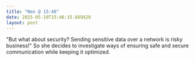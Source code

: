 ```yaml
---
title: "Neo @ 15:46"
date: 2025-05-10T15:46:15.669428
layout: post
---
```


"But what about security? Sending sensitive data over a network is risky business!" So she decides to investigate ways of ensuring safe and secure communication while keeping it optimized.